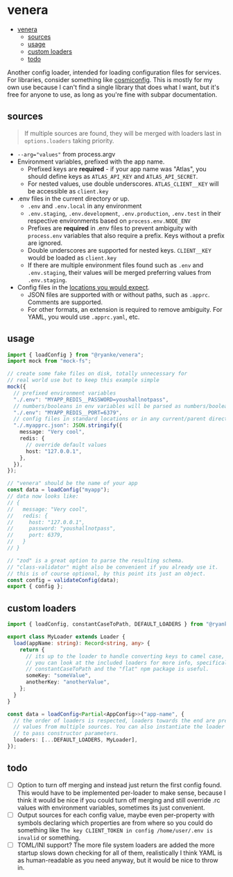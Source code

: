 # venera

- [venera](#venera)
  - [sources](#sources)
  - [usage](#usage)
  - [custom loaders](#custom-loaders)
  - [todo](#todo)

Another config loader, intended for loading configuration files for services. For libraries, consider something like [cosmiconfig](https://github.com/davidtheclark/cosmiconfig). This is mostly for my own use because I can't find a single library that does what I want, but it's free for anyone to use, as long as you're fine with subpar documentation.

## sources

> If multiple sources are found, they will be merged with loaders last in `options.loaders` taking priority.

- `--arg="values"` from process.argv
- Environment variables, prefixed with the app name.
  - Prefixed keys are **required** - if your app name was "Atlas", you should define keys as `ATLAS_API_KEY` and `ATLAS_API_SECRET`.
  - For nested values, use double underscores. `ATLAS_CLIENT__KEY` will be accessible as `client.key`
- .env files in the current directory or up.
  - `.env` and `.env.local` in any environment
  - `.env.staging`, `.env.development`, `.env.production`, `.env.test` in their respective environments based on `process.env.NODE_ENV`
  - Prefixes are **required** in .env files to prevent ambiguity with `process.env` variables that also require a prefix. Keys without a prefix are ignored.
  - Double underscores are supported for nested keys. `CLIENT__KEY` would be loaded as `client.key`
  - If there are multiple environment files found such as `.env` and `.env.staging`, their values will be merged preferring values from `.env.staging`.
- Config files in the [locations you would expect](https://github.com/sylv/venera/blob/main/src/loaders/fs/fs.loader.ts#L23).
  - JSON files are supported with or without paths, such as `.apprc`. Comments are supported.
  - For other formats, an extension is required to remove ambiguity. For YAML, you would use `.apprc.yaml`, etc.

## usage

```ts
import { loadConfig } from "@ryanke/venera";
import mock from "mock-fs";

// create some fake files on disk, totally unnecessary for
// real world use but to keep this example simple
mock({
  // prefixed environment variables
  "./.env": "MYAPP_REDIS__PASSWORD=youshallnotpass",
  // numbers/booleans in env variables will be parsed as numbers/booleans
  "./.env": "MYAPP_REDIS__PORT=6379",
  // config files in standard locations or in any current/parent directory
  "./.myapprc.json": JSON.stringify({
    message: "Very cool",
    redis: {
      // override default values
      host: "127.0.0.1",
    },
  }),
});

// "venera" should be the name of your app
const data = loadConfig("myapp");
// data now looks like:
// {
//   message: "Very cool",
//   redis: {
//     host: "127.0.0.1",
//     password: "youshallnotpass",
//     port: 6379,
//   }
// }

// "zod" is a great option to parse the resulting schema.
// "class-validator" might also be convenient if you already use it.
// this is of course optional, by this point its just an object.
const config = validateConfig(data);
export { config };
```

## custom loaders

```ts
import { loadConfig, constantCaseToPath, DEFAULT_LOADERS } from "@ryanke/venera";

export class MyLoader extends Loader {
  load(appName: string): Record<string, any> {
    return {
      // its up to the loader to handle converting keys to camel case, unflattening the result, etc.
      // you can look at the included loaders for more info, specifically the .env or arg loader.
      // constantCaseToPath and the "flat" npm package is useful.
      someKey: "someValue",
      anotherKey: "anotherValue",
    };
  }
}

const data = loadConfig<Partial<AppConfig>>("app-name", {
  // the order of loaders is respected, loaders towards the end are preferred when merging
  // values from multiple sources. You can also instantiate the loader yourself if you have
  // to pass constructor parameters.
  loaders: [...DEFAULT_LOADERS, MyLoader],
});
```

## todo

- [ ] Option to turn off merging and instead just return the first config found. This would have to be implemented per-loader to make sense, because I think it would be nice if you could turn off merging and still override .rc values with environment variables, sometimes its just convenient.
- [ ] Output sources for each config value, maybe even per-property with symbols declaring which properties are from where so you could do something like `The key CLIENT_TOKEN in config /home/user/.env is invalid` or something.
- [ ] TOML/INI support? The more file system loaders are added the more startup slows down checking for all of them, realistically I think YAML is as human-readable as you need anyway, but it would be nice to throw in.
